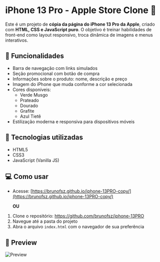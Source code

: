 # iPhone 13 Pro - Apple Store Clone 🍏

Este é um projeto de **cópia da página do iPhone 13 Pro da Apple**, criado com **HTML, CSS e JavaScript puro**. O objetivo é treinar habilidades de front-end como layout responsivo, troca dinâmica de imagens e menus interativos.

## 🧩 Funcionalidades

- Barra de navegação com links simulados  
- Seção promocional com botão de compra  
- Informações sobre o produto: nome, descrição e preço  
- Imagem do iPhone que muda conforme a cor selecionada  
- Cores disponíveis:
  - Verde Musgo
  - Prateado
  - Dourado
  - Grafite
  - Azul Tietê
- Estilização moderna e responsiva para dispositivos móveis

## 🧠 Tecnologias utilizadas

- HTML5  
- CSS3  
- JavaScript (Vanilla JS)

## 💻 Como usar

- Acesse: [https://brunofsz.github.io/iphone-13PRO-copy/](https://brunofsz.github.io/iphone-13PRO-copy/)

   **OU**

1. Clone o repositório: https://github.com/brunofsz/iphone-13PRO
2. Navegue até a pasta do projeto
3. Abra o arquivo `index.html` com o navegador de sua preferência

## 📸 Preview

![Preview](./Assets/Preview)
